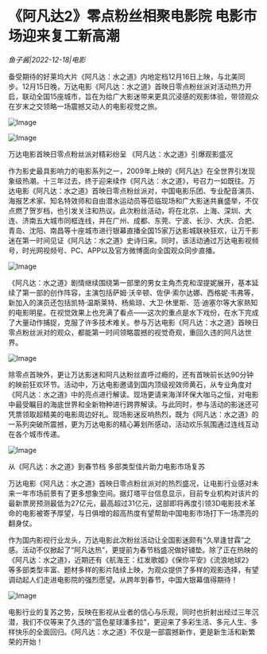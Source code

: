 # 《阿凡达2》零点粉丝相聚电影院 电影市场迎来复工新高潮

*鱼子酱|2022-12-18|电影*

备受期待的好莱坞大片《阿凡达：水之道》内地定档12月16日上映，与北美同步。12月15日晚，万达电影《阿凡达：水之道》首映日零点粉丝派对活动热力开启，联动全国15座城市，旨在为给广大影迷带来更具沉浸感的观影体验，带领观众在岁末之交领略一场震撼又动人的电影视觉之旅。

![Image](https://p3-sign.toutiaoimg.com/tos-cn-i-qvj2lq49k0/eefb7d7a652f40d390ff9b79c11a5d5b~noop.image?_iz=58558&from=article.pc_detail&x-expires=1671948178&x-signature=FsWhvUOkIQne4idaBMQHckvxh4Q%3D)

![Image](https://p3-sign.toutiaoimg.com/tos-cn-i-qvj2lq49k0/92af74c7efa2488690a0b29f30d6d472~noop.image?_iz=58558&from=article.pc_detail&x-expires=1671948178&x-signature=mDuULR2G7j6JoyF5oOLNjLx%2FLjo%3D)

万达电影首映日零点粉丝派对精彩纷呈 《阿凡达：水之道》引爆观影盛况

作为影史最具影响力的电影系列之一，2009年上映的《阿凡达》在全世界引发现象级热潮。十三年过去，终于迎来续作《阿凡达：水之道》，号召力一如既往。万达电影《阿凡达：水之道》首映日零点粉丝派对，中国电影乐团、专业配音演员、海报艺术家、知名特效师和自由潜水运动员等莅临现场和广大影迷共襄盛举，不仅点燃了贺岁档，也引发关注和热议。此次粉丝活动，将在北京、上海、深圳、大连、济南五大城市同框连线，并在广州、成都、东莞、宁波、长沙、大庆、合肥、青岛、沈阳、南昌等十座城市进行银幕直播全国15家万达影城联袂狂欢，让万千影迷在第一时间见证《阿凡达：水之道》史诗归来。同时，该活动通过万达电影视频号，时光网视频号、PC、APP以及官方微博面向全国观众同步直播。

![Image](https://p3-sign.toutiaoimg.com/tos-cn-i-qvj2lq49k0/80aedd40968c46528331e73e9c2eaeed~noop.image?_iz=58558&from=article.pc_detail&x-expires=1671948178&x-signature=yFEFKcodbzaPb8rs8O6VgbBdhAI%3D)

《阿凡达：水之道》剧情继续围绕第一部里的男女主角杰克和涅提妮展开，基本延续了第一部的创作阵容，主演包括萨姆·沃辛顿、佐伊·索尔达娜、西格妮·韦弗等，新加入的演员还包括凯特·温斯莱特、杨紫琼、大卫·休里斯、范·迪塞尔等大家熟知的电影明星。在视觉效果上也充满了看点——这次的重点是水下戏份，在水下完成了大量动作捕捉，克服了许多技术难关。参与万达电影《阿凡达：水之道》首映日零点粉丝派对的观众，都能第一时间领略震撼的视觉奇观，重回久违的阿凡达世界。

![Image](https://p3-sign.toutiaoimg.com/tos-cn-i-qvj2lq49k0/e7d4debcb8374673acc1ed7dfc06309e~noop.image?_iz=58558&from=article.pc_detail&x-expires=1671948178&x-signature=821Cq7UEyKu%2BdNIBKQe1BiLb7Oo%3D)

除零点首映外，更让万达影迷和阿凡达粉丝直呼过瘾的，还有首映前长达90分钟的映前狂欢环节。活动中，万达电影邀请到国内顶级视效师黄石，从专业角度对《阿凡达：水之道》中的亮点进行解读。现场更请来海洋环保大咖马之恒，对电影中最受瞩目的海底世界和全新物种进行跨界解读。与此同时，参与活动的影迷还可凭票领取超精美的电影周边好礼。现场影迷反响热烈，既为《阿凡达：水之道》的一系列突破所震撼，更为万达电影的精心筹划所感动，活动欢乐氛围通过连线互动在各个城市传递。

![Image](https://p3-sign.toutiaoimg.com/tos-cn-i-qvj2lq49k0/b9d982fcf45949ee8f1d896a216bf971~noop.image?_iz=58558&from=article.pc_detail&x-expires=1671948178&x-signature=20OOlL1B4hmd6N%2F%2Fh8RR%2Fs14LGw%3D)

从《阿凡达：水之道》到春节档 多部类型佳片助力电影市场复苏

万达电影《阿凡达：水之道》首映日零点粉丝派对的热烈盛况，让电影行业感对未来一年市场前景有了更多想象空间。据灯塔平台信息显示，目前专业机构对该片的最新票房预测最低为27亿元，最高超过31亿元，这部即将再度引领3D电影技术革命的电影被寄予厚望，与日俱增的超高热度有望帮助中国电影市场打下一场漂亮的翻身仗。

作为国内影视行业龙头，万达电影此次粉丝活动让全国影迷颇有“久旱逢甘霖”之感。活动不仅掀起了“阿凡达热”，更提前为春节档盛况做好铺垫。除了正在热映的《阿凡达：水之道》，近期还有《航海王：红发歌姬》《保你平安》《流浪地球2》等多部类型丰富、题材多样的影片陆续上映，为观众提供了多样的观影选择，有望调动起人们走进电影院的强烈愿望。从跨年到春节，中国大银幕值得期待！

![Image](https://p3-sign.toutiaoimg.com/tos-cn-i-qvj2lq49k0/2f3041b20b1647d69f8217964ed4e765~noop.image?_iz=58558&from=article.pc_detail&x-expires=1671948178&x-signature=qVwGh8Jrb3Nkkd%2FGV1pbGHBebss%3D)

电影行业的复苏之势，反映在影视从业者的信心与乐观，同时也折射出经过三年沉潜，我们不仅等来了久违的“蓝色星球潘多拉”，更迎来了多彩生活、多元人生、多样快乐的全面回归。《阿凡达：水之道》不仅是一部震撼新作，更是新生活和新繁荣的开始！

